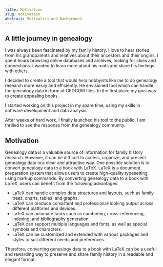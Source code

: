 ```yaml
---
title: Motivation
slug: motivation
abstract: Motivation and Background.
---
```




## A little journey in genealogy

I was always been fascinated by my family history. I love to hear stories from his grandparents and relatives about their ancestors and their origins. I spent hours browsing online databases and archives, looking for clues and connections. I wanted to learn more about his roots and share his findings with others.

I decided to create a tool that would help hobbyists like me to do genealogy research more easily and efficiently. He envisioned tool which can handle the genealogy data in form of GEDCOM files. In the first place my goal was to create appealing books.

I started working on this project in my spare time, using my skills in software development and data analysis.

After weeks of hard work, I finally launched his tool to the public. I am thrilled to see the response from the genealogy community.

## Motivation

Genealogy data is a valuable source of information for family history research. However, it can be difficult to access, organize, and present genealogy data in a clear and attractive way. One possible solution is to convert genealogy data to a book with LaTeX. LaTeX is a document preparation system that allows users to create high-quality typesetting using markup commands. By converting genealogy data to a book with LaTeX, users can benefit from the following advantages:

- LaTeX can handle complex data structures and layouts, such as family trees, charts, tables, and graphs.
- LaTeX can produce consistent and professional-looking output across different platforms and devices.
- LaTeX can automate tasks such as numbering, cross-referencing, indexing, and bibliography generation.
- LaTeX can support multiple languages and fonts, as well as special symbols and characters.
- LaTeX can be customized and extended with various packages and styles to suit different needs and preferences.

Therefore, converting genealogy data to a book with LaTeX can be a useful and rewarding way to preserve and share family history in a readable and elegant format.
